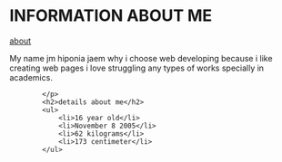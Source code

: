 <!DOCTYPE html>
<html>
    <head>
        <title> platform</title>
         <link rel="stylesheet" href="page1.css">
    </head>
<body>

<h1>INFORMATION ABOUT ME</h1>
 <a href="abt.html">about</a>
            <p>
               My name jm hiponia jaem why i choose web developing because i like creating web pages
               i love struggling any types of works specially in academics.
                    
            </p>
            <h2>details about me</h2>
            <ul>
                <li>16 year old</li>
                <li>November 8 2005</li>
                <li>62 kilograms</li>
                <li>173 centimeter</li>
            </ul>

         
</body>
</html
  
